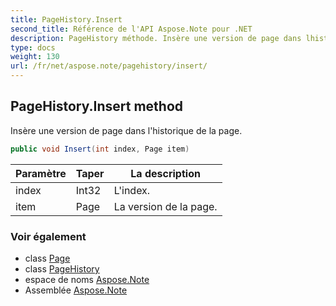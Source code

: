 ```yaml
---
title: PageHistory.Insert
second_title: Référence de l'API Aspose.Note pour .NET
description: PageHistory méthode. Insère une version de page dans lhistorique de la page.
type: docs
weight: 130
url: /fr/net/aspose.note/pagehistory/insert/
---
```

## PageHistory.Insert method

Insère une version de page dans l'historique de la page.

```csharp
public void Insert(int index, Page item)
```

| Paramètre | Taper | La description |
| --- | --- | --- |
| index | Int32 | L'index. |
| item | Page | La version de la page. |

### Voir également

* class [Page](../../page/)
* class [PageHistory](../)
* espace de noms [Aspose.Note](../../pagehistory/)
* Assemblée [Aspose.Note](../../../)


